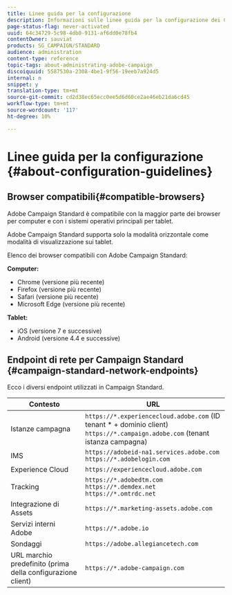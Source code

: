 ```yaml
---
title: Linee guida per la configurazione
description: Informazioni sulle linee guida per la configurazione dei Campaign Standard.
page-status-flag: never-activated
uuid: 64c34729-5c98-4db0-9131-af6dd0e78fb4
contentOwner: sauviat
products: SG_CAMPAIGN/STANDARD
audience: administration
content-type: reference
topic-tags: about-administrating-adobe-campaign
discoiquuid: 5587530a-2308-4be1-9f56-19eeb7a924d5
internal: n
snippet: y
translation-type: tm+mt
source-git-commit: cd2d38ec65ecc0ee5d6d60ce2ae46eb21da6cd45
workflow-type: tm+mt
source-wordcount: '117'
ht-degree: 10%

---
```



# Linee guida per la configurazione {#about-configuration-guidelines}

## Browser compatibili{#compatible-browsers}

 Adobe Campaign Standard è compatibile con la maggior parte dei browser per computer e con i sistemi operativi principali per tablet.

 Adobe Campaign Standard supporta solo la modalità orizzontale come modalità di visualizzazione sui tablet.

Elenco dei browser compatibili con  Adobe Campaign Standard:

**Computer:**

* Chrome (versione più recente)
* Firefox (versione più recente)
* Safari (versione più recente)
* Microsoft Edge (versione più recente)

**Tablet:**

* iOS (versione 7 e successive)
* Android (versione 4.4 e successive)

## Endpoint di rete per Campaign Standard {#campaign-standard-network-endpoints}

Ecco i diversi endpoint utilizzati in Campaign Standard.

| Contesto | URL |
|--- |--- |
| Istanze campagna | `https://*.experiencecloud.adobe.com` (ID tenant * + dominio client)<br>`https://*.campaign.adobe.com` (tenant istanza campagna) |
| IMS | `https://adobeid-na1.services.adobe.com`<br>`https://*.adobelogin.com` |
| Experience Cloud | `https://experiencecloud.adobe.com` |
| Tracking | `https://*.adobedtm.com`<br>`https://*.demdex.net`<br>`https://*.omtrdc.net` |
| Integrazione di Assets | `https://*.marketing-assets.adobe.com` |
| Servizi interni  Adobe | `https://*.adobe.io` |
| Sondaggi | `https://adobe.allegiancetech.com` |
| URL marchio predefinito (prima della configurazione client) | `https://*.adobe-campaign.com` |
